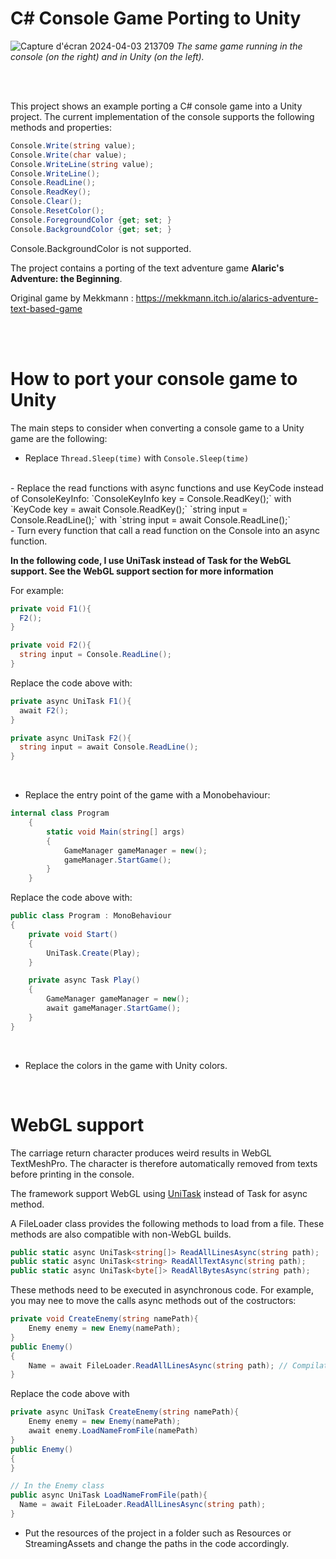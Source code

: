 # C# Console Game Porting to Unity
![Capture d'écran 2024-04-03 213709](https://github.com/CASTEL-Florian/Unity-console-game/assets/106156391/0fd2c67a-92d8-4db6-972f-1c71ed94ed11)
*The same game running in the console (on the right) and in Unity (on the left).*

<br><br>

This project shows an example porting a C# console game into a Unity project.
The current implementation of the console supports the following methods and properties:
```C#
Console.Write(string value);
Console.Write(char value);
Console.WriteLine(string value);
Console.WriteLine();
Console.ReadLine();
Console.ReadKey();
Console.Clear();
Console.ResetColor();
Console.ForegroundColor {get; set; }
Console.BackgroundColor {get; set; }
```
Console.BackgroundColor is not supported.

The project contains a porting of the text adventure game **Alaric's Adventure: the Beginning**.

Original game by Mekkmann : https://mekkmann.itch.io/alarics-adventure-text-based-game

<br><br>

# How to port your console game to Unity
The main steps to consider when converting a console game to a Unity game are the following:
- Replace `Thread.Sleep(time)` with `Console.Sleep(time)`
<br>
- Replace the read functions with async functions and use KeyCode instead of ConsoleKeyInfo:
`ConsoleKeyInfo key = Console.ReadKey();` with `KeyCode key = await Console.ReadKey();`
`string input = Console.ReadLine();` with `string input = await Console.ReadLine();`
<br>
- Turn every function that call a read function on the Console into an async function.

**In the following code, I use UniTask instead of Task for the WebGL support. See the WebGL support section for more information**
  
For example:

```C#
private void F1(){
  F2();
}

private void F2(){
  string input = Console.ReadLine();
}
```
Replace the code above with:
```C#
private async UniTask F1(){
  await F2();
}

private async UniTask F2(){
  string input = await Console.ReadLine();
}
```

<br>

- Replace the entry point of the game with a Monobehaviour:

```C#
internal class Program
    {
        static void Main(string[] args)
        {
            GameManager gameManager = new();
            gameManager.StartGame();
        }
    }
```
Replace the code above with:

```C#
public class Program : MonoBehaviour
{
    private void Start()
    {
        UniTask.Create(Play);
    }

    private async Task Play()
    {
        GameManager gameManager = new();
        await gameManager.StartGame();
    }
}
```
<br>

- Replace the colors in the game with Unity colors.
<br>

# WebGL support
The carriage return character produces weird results in WebGL TextMeshPro. The character is therefore automatically removed from texts before printing in the console.

The framework support WebGL using [UniTask](https://github.com/Cysharp/UniTask) instead of Task for async method.

A FileLoader class provides the following methods to load from a file. These methods are also compatible with non-WebGL builds.
```C#
public static async UniTask<string[]> ReadAllLinesAsync(string path);
public static async UniTask<string> ReadAllTextAsync(string path);
public static async UniTask<byte[]> ReadAllBytesAsync(string path);
```

These methods need to be executed in asynchronous code. For example, you may nee to move the calls async methods out of the costructors:
```C#
private void CreateEnemy(string namePath){
    Enemy enemy = new Enemy(namePath);
}
public Enemy()
{
    Name = await FileLoader.ReadAllLinesAsync(string path); // Compilation error
}
```
Replace the code above with
```C#
private async UniTask CreateEnemy(string namePath){
    Enemy enemy = new Enemy(namePath);
    await enemy.LoadNameFromFile(namePath)
}
public Enemy()
{
}

// In the Enemy class
public async UniTask LoadNameFromFile(path){
  Name = await FileLoader.ReadAllLinesAsync(string path);
}
```

- Put the resources of the project in a folder such as Resources or StreamingAssets and change the paths in the code accordingly.
